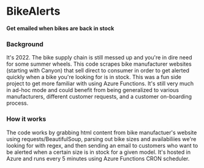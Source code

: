 # BikeAlerts
**Get emailed when bikes are back in stock**

### Background
It's 2022. The bike supply chain is still messed up and you're in dire need for some summer wheels. This code scrapes bike manufacturer websites (starting with Canyon) that sell direct to consumer in order to get alerted quickly when a bike you're looking for is in stock. 
This was a fun side project to get more familiar with using Azure Functions. It's still very much in ad-hoc mode and could benefit from being generalized to various manufacturers, different customer requests, and a customer on-boarding process. 

### How it works
The code works by grabbing html content from bike manufactuer's website using requests/BeautifulSoup, parsing out bike sizes and availabiliies we're looking for with regex, and then sending an email to customers who want to be alerted when a certain size is in stock for a given model. It's hosted in Azure and runs every 5 minutes using Azure Functions CRON scheduler.

